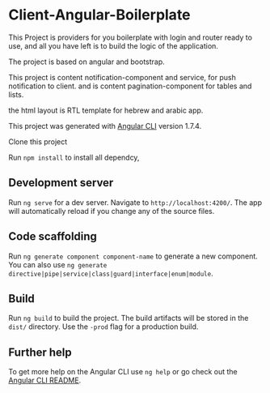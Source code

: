 # Client-Angular-Boilerplate

This Project is providers for you boilerplate with login and router ready to use, and all you have left is to build the logic of the application.

The project is based on angular and bootstrap.

This project is content notification-component and service, for push notification to client. and is content pagination-component for tables and lists.

the html layout is RTL template for hebrew and arabic app.


This project was generated with [Angular CLI](https://github.com/angular/angular-cli) version 1.7.4.

Clone this project

Run `npm install` to install all dependcy,

## Development server
Run `ng serve` for a dev server. Navigate to `http://localhost:4200/`. The app will automatically reload if you change any of the source files.

## Code scaffolding

Run `ng generate component component-name` to generate a new component. You can also use `ng generate directive|pipe|service|class|guard|interface|enum|module`.

## Build

Run `ng build` to build the project. The build artifacts will be stored in the `dist/` directory. Use the `-prod` flag for a production build.


## Further help

To get more help on the Angular CLI use `ng help` or go check out the [Angular CLI README](https://github.com/angular/angular-cli/blob/master/README.md).
